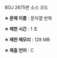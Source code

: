 BOJ 2675번 소스 코드

<b>※ 문제 이름</b> : 문자열 반복

<b>※ 제한 시간</b> : 1 초

<b>※ 제한 메모리</b> : 128 MB

<b>※ 제출 언어</b> : C
